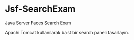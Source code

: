 # Jsf-SearchExam
Java Server Faces Search Exam

Apachi Tomcat kullanılarak baist bir search paneli tasarlayın.

